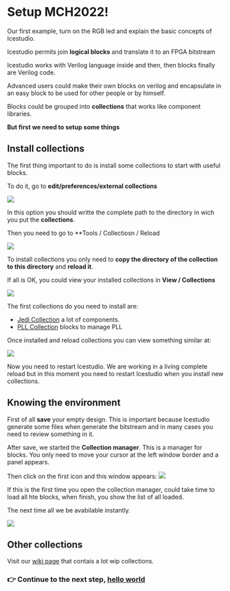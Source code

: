 # Setup MCH2022!

Our first example, turn on the RGB led and explain the basic concepts of Icestudio.

Icestudio permits join **logical blocks** and translate it to an FPGA bitstream

Icestudio works with Verilog language inside and then, then blocks finally are Verilog code.

Advanced users could make their own blocks on verilog and encapsulate in an easy block to be used for other people or by himself.

Blocks could be grouped into **collections** that works like component libraries.

**But first we need to setup some things**

## Install collections

The first thing important to do is install some collections to start with useful blocks.

To do it, go to **edit/preferences/external collections**

![](assets/01_setup/01.png)


In this option you should writte the complete path to the directory in wich you put the **collections**.

Then you need to go to **Tools / Collectiosn / Reload


![](assets/01_setup/02.png)


To install collections you only need to **copy the directory of the collection to this directory** and **reload it**.

If all is OK, you could view your installed collections in **View / Collections**

![](assets/01_setup/03.png)

The first collections do you need to install are:

* [Jedi Collection](https://github.com/FPGAwars/Collection-Jedi) a lot of components.
* [PLL Collection](https://github.com/FPGAwars/icePLL) blocks to manage PLL


Once installed and reload collections you can view something similar at:

![](assets/01_setup/04.png)

Now you need to restart Icestudio. We are working in a living complete reload but in this moment you need to restart Icestudio when you install new collections.

## Knowing the environment

First of all **save** your empty design. This is important because Icestudio generate some files when generate the bitstream and in many cases you need to review something in it.

After save, we started the **Collection manager**. This is a manager for blocks. You only need to move your cursor at the left window border and a panel appears.

Then click on the first icon and this window appears:
![](assets/01_setup/05.png)

If this is the first time you open the collection manager, could take time to load all hte blocks, when finish, you show the list of all loaded.

The next time all we be avabilable instantly.

![](assets/01_setup/06.png)


## Other collections

Visit our [wiki page](https://github.com/FPGAwars/icestudio/wiki) that contais a lot wip collections.




### :point_right: Continue to the next step, [hello world](02_hello_world.md)
